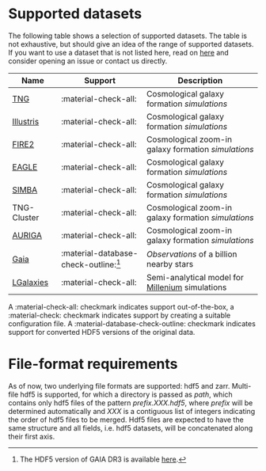 # Supported datasets

The following table shows a selection of supported datasets. The table is not exhaustive, but should give an idea of the range of supported datasets.
If you want to use a dataset that is not listed here, read on [here](dataset_structure.md) and consider opening an issue or contact us directly.

| Name                                                  | Support                               | Description                                                                                                     |
|-------------------------------------------------------|---------------------------------------|-----------------------------------------------------------------------------------------------------------------|
| [TNG](https://www.tng-project.org/)                   | :material-check-all:                  | Cosmological galaxy formation *simulations*                                                                     |
| [Illustris](https://www.illustris-project.org/)       | :material-check-all:                  | Cosmological galaxy formation *simulations*                                                                     |
| [FIRE2](https://wetzel.ucdavis.edu/fire-simulations/) | :material-check-all:                  | Cosmological zoom-in galaxy formation *simulations*                                                             |
| [EAGLE](https://icc.dur.ac.uk/Eagle/)                 | :material-check-all:                  | Cosmological galaxy formation *simulations*                                                                     |
| [SIMBA](http://simba.roe.ac.uk/)                      | :material-check-all:                  | Cosmological galaxy formation *simulations*                                                                     |
| TNG-Cluster                                           | :material-check-all:                  | Cosmological zoom-in galaxy formation *simulations*                                                             |
| [AURIGA](https://wwwmpa.mpa-garching.mpg.de/auriga/)  | :material-check-all:                  | Cosmological zoom-in galaxy formation *simulations*                                                             |
| [Gaia](https://www.cosmos.esa.int/web/gaia/dr3)       | :material-database-check-outline:[^1] | *Observations* of a billion nearby stars                                                                        |
| [LGalaxies](customs/lgalaxies.md)                     | :material-check-all:                  | Semi-analytical model for [Millenium](https://wwwmpa.mpa-garching.mpg.de/galform/virgo/millennium/) simulations |


A :material-check-all: checkmark indicates support out-of-the-box, a :material-check: checkmark indicates support by creating a suitable configuration file.
A :material-database-check-outline: checkmark indicates support for converted HDF5 versions of the original data.


# File-format requirements

As of now, two underlying file formats are supported: hdf5 and zarr. Multi-file hdf5 is supported, for which a directory is passed as *path*, which contains only hdf5 files of the pattern *prefix.XXX.hdf5*, where *prefix* will be determined automatically and *XXX* is a contiguous list of integers indicating the order of hdf5 files to be merged. Hdf5 files are expected to have the same structure and all fields, i.e. hdf5 datasets, will be concatenated along their first axis.

[^1]: The HDF5 version of GAIA DR3 is available [here](https://www.tng-project.org/data/obs/).
